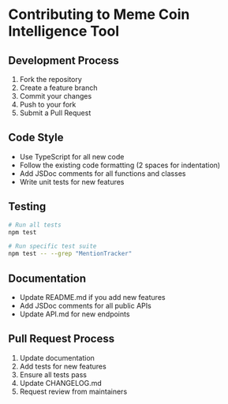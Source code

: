 # Contributing to Meme Coin Intelligence Tool

## Development Process

1. Fork the repository
2. Create a feature branch
3. Commit your changes
4. Push to your fork
5. Submit a Pull Request

## Code Style

- Use TypeScript for all new code
- Follow the existing code formatting (2 spaces for indentation)
- Add JSDoc comments for all functions and classes
- Write unit tests for new features

## Testing

```bash
# Run all tests
npm test

# Run specific test suite
npm test -- --grep "MentionTracker"
```

## Documentation

- Update README.md if you add new features
- Add JSDoc comments for all public APIs
- Update API.md for new endpoints

## Pull Request Process

1. Update documentation
2. Add tests for new features
3. Ensure all tests pass
4. Update CHANGELOG.md
5. Request review from maintainers
